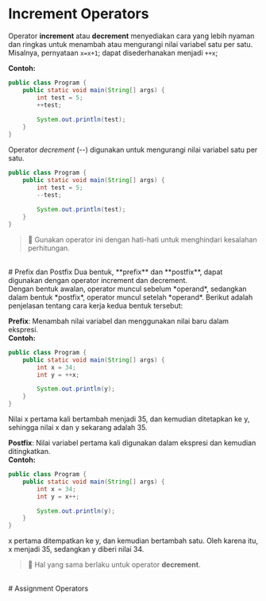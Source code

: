 # Increment Operators
Operator **increment** atau **decrement** menyediakan cara yang lebih nyaman dan ringkas untuk menambah atau mengurangi nilai variabel satu per satu. 
Misalnya, pernyataan `x=x+1`; dapat disederhanakan menjadi `++x`; 

**Contoh:**
```java
public class Program {
    public static void main(String[] args) {
        int test = 5;
        ++test;
        
        System.out.println(test);
    }
}
```

Operator *decrement* (--) digunakan untuk mengurangi nilai variabel satu per satu.
```java
public class Program {
    public static void main(String[] args) {
        int test = 5;
        --test; 
        
        System.out.println(test);
    }
}
```
> 📌 Gunakan operator ini dengan hati-hati untuk menghindari kesalahan perhitungan.
<br>
# Prefix dan Postfix
Dua bentuk, **prefix** dan **postfix**, dapat digunakan dengan operator increment dan decrement.<br>Dengan bentuk awalan, operator 
muncul sebelum *operand*, sedangkan dalam bentuk *postfix*, operator muncul setelah *operand*. Berikut adalah penjelasan tentang cara kerja kedua bentuk tersebut:

**Prefix**: Menambah nilai variabel dan menggunakan nilai baru dalam ekspresi.<br>**Contoh:**

```java
public class Program {
    public static void main(String[] args) {
        int x = 34;
        int y = ++x;

        System.out.println(y);
    }
}
```

Nilai x pertama kali bertambah menjadi 35, dan kemudian ditetapkan ke y, sehingga nilai x dan y sekarang adalah 35. 

**Postfix**: Nilai variabel pertama kali digunakan dalam ekspresi dan kemudian ditingkatkan.<br>**Contoh:**

```java
public class Program {
    public static void main(String[] args) {
        int x = 34;
        int y = x++;

        System.out.println(y);
    }
}
```

x pertama ditempatkan ke y, dan kemudian bertambah satu. Oleh karena itu, x menjadi 35, sedangkan y diberi nilai 34.

> 📌 Hal yang sama berlaku untuk operator **decrement**.
<br>
# Assignment Operators



